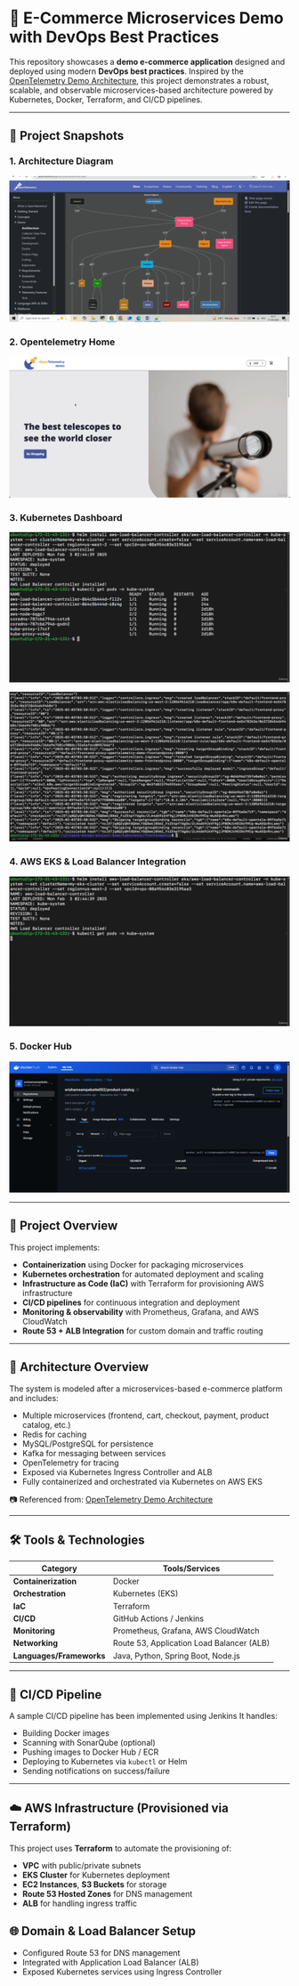 # 🛒 E-Commerce Microservices Demo with DevOps Best Practices

This repository showcases a **demo e-commerce application** designed and deployed using modern **DevOps best practices**. Inspired by the [OpenTelemetry Demo Architecture](https://opentelemetry.io/docs/demo/architecture/), this project demonstrates a robust, scalable, and observable microservices-based architecture powered by Kubernetes, Docker, Terraform, and CI/CD pipelines.

---

## 📸 Project Snapshots

### 1. Architecture Diagram
![Architecture](screenshots/archirtecture.png)

### 2. Opentelemetry Home
![CI/CD Pipeline](screenshots/Opentelemetry.png)

### 3. Kubernetes Dashboard
![Kubernetes Pods](screenshots/Pods.png)

![Kubernetes Logs](screenshots/Logs.png)

### 4. AWS EKS & Load Balancer Integration
![AWS EKS](screenshots/ALB.png)


### 5. Docker Hub
![Docker Hub](screenshots/Dockerhub.png)

---

## 🚀 Project Overview

This project implements:

- **Containerization** using Docker for packaging microservices  
- **Kubernetes orchestration** for automated deployment and scaling  
- **Infrastructure as Code (IaC)** with Terraform for provisioning AWS infrastructure  
- **CI/CD pipelines** for continuous integration and deployment  
- **Monitoring & observability** with Prometheus, Grafana, and AWS CloudWatch  
- **Route 53 + ALB Integration** for custom domain and traffic routing  

---

## 📌 Architecture Overview

The system is modeled after a microservices-based e-commerce platform and includes:

- Multiple microservices (frontend, cart, checkout, payment, product catalog, etc.)
- Redis for caching
- MySQL/PostgreSQL for persistence
- Kafka for messaging between services
- OpenTelemetry for tracing
- Exposed via Kubernetes Ingress Controller and ALB
- Fully containerized and orchestrated via Kubernetes on AWS EKS

📷 Referenced from: [OpenTelemetry Demo Architecture](https://opentelemetry.io/docs/demo/architecture/)

---

## 🛠️ Tools & Technologies

| Category           | Tools/Services                               |
|--------------------|----------------------------------------------|
| **Containerization**   | Docker                                   |
| **Orchestration**      | Kubernetes (EKS)                         |
| **IaC**                | Terraform                                |
| **CI/CD**              | GitHub Actions / Jenkins                 |
| **Monitoring**         | Prometheus, Grafana, AWS CloudWatch      |
| **Networking**         | Route 53, Application Load Balancer (ALB)|
| **Languages/Frameworks** | Java, Python, Spring Boot, Node.js     |

---

## 🧪 CI/CD Pipeline

A sample CI/CD pipeline has been implemented using Jenkins It handles:

- Building Docker images  
- Scanning with SonarQube (optional)  
- Pushing images to Docker Hub / ECR  
- Deploying to Kubernetes via `kubectl` or Helm  
- Sending notifications on success/failure  


---

## ☁️ AWS Infrastructure (Provisioned via Terraform)

This project uses **Terraform** to automate the provisioning of:

- **VPC** with public/private subnets  
- **EKS Cluster** for Kubernetes deployment  
- **EC2 Instances**, **S3 Buckets** for storage  
- **Route 53 Hosted Zones** for DNS management  
- **ALB** for handling ingress traffic  

## 🌐 Domain & Load Balancer Setup
- Configured Route 53 for DNS management
- Integrated with Application Load Balancer (ALB)
- Exposed Kubernetes services using Ingress Controller




